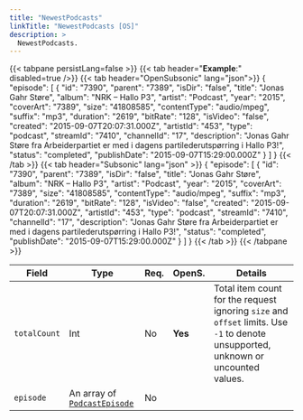 ```yaml
---
title: "NewestPodcasts"
linkTitle: "NewestPodcasts [OS]"
description: >
  NewestPodcasts.
---
```


{{< tabpane persistLang=false >}}
{{< tab header="**Example**:" disabled=true />}}
{{< tab header="OpenSubsonic" lang="json">}}
{
  "episode": [
    {
      "id": "7390",
      "parent": "7389",
      "isDir": "false",
      "title": "Jonas Gahr Støre",
      "album": "NRK – Hallo P3",
      "artist": "Podcast",
      "year": "2015",
      "coverArt": "7389",
      "size": "41808585",
      "contentType": "audio/mpeg",
      "suffix": "mp3",
      "duration": "2619",
      "bitRate": "128",
      "isVideo": "false",
      "created": "2015-09-07T20:07:31.000Z",
      "artistId": "453",
      "type": "podcast",
      "streamId": "7410",
      "channelId": "17",
      "description": "Jonas Gahr Støre fra Arbeiderpartiet er med i dagens partilederutspørring i Hallo P3!",
      "status": "completed",
      "publishDate": "2015-09-07T15:29:00.000Z"
    }
  ]
}
{{< /tab >}}
{{< tab header="Subsonic" lang="json" >}}
{
  "episode": [
    {
      "id": "7390",
      "parent": "7389",
      "isDir": "false",
      "title": "Jonas Gahr Støre",
      "album": "NRK – Hallo P3",
      "artist": "Podcast",
      "year": "2015",
      "coverArt": "7389",
      "size": "41808585",
      "contentType": "audio/mpeg",
      "suffix": "mp3",
      "duration": "2619",
      "bitRate": "128",
      "isVideo": "false",
      "created": "2015-09-07T20:07:31.000Z",
      "artistId": "453",
      "type": "podcast",
      "streamId": "7410",
      "channelId": "17",
      "description": "Jonas Gahr Støre fra Arbeiderpartiet er med i dagens partilederutspørring i Hallo P3!",
      "status": "completed",
      "publishDate": "2015-09-07T15:29:00.000Z"
    }
  ]
}
{{< /tab >}}
{{< /tabpane >}}

| Field        | Type                                              | Req. | OpenS.  | Details                                                                                                                            |
|--------------|---------------------------------------------------|------|---------|------------------------------------------------------------------------------------------------------------------------------------|
| `totalCount` | Int                                               | No   | **Yes** | Total item count for the request ignoring `size` and `offset` limits. Use `-1` to denote unsupported, unknown or uncounted values. |
| `episode`    | An array of [`PodcastEpisode`](../podcastepisode) | No   |         |                                                                                                                                    |
